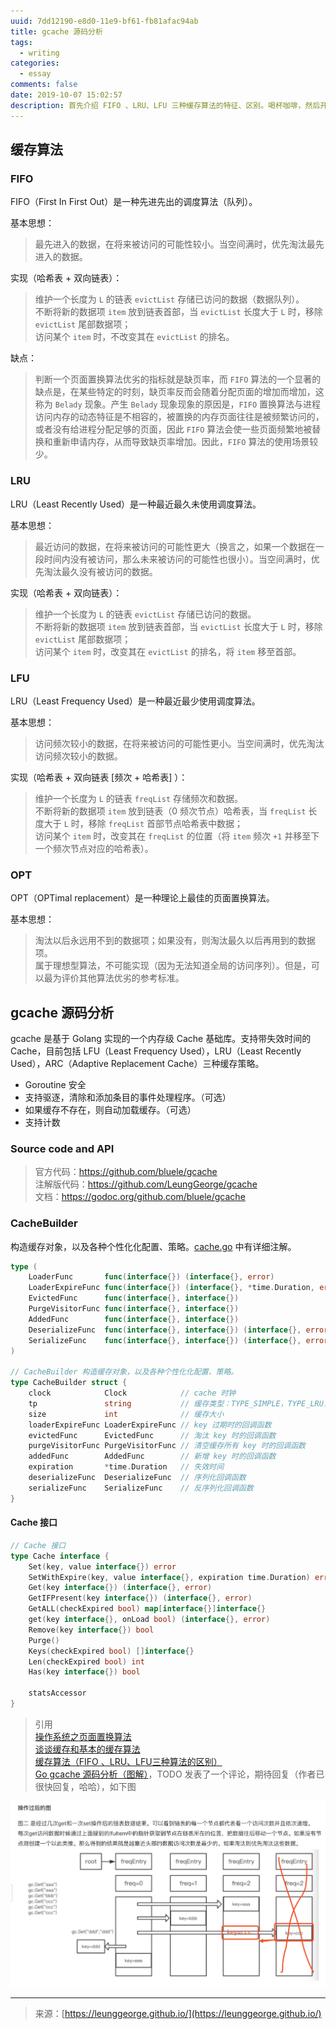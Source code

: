 ```yaml
---
uuid: 7dd12190-e8d0-11e9-bf61-fb81afac94ab
title: gcache 源码分析
tags:
  - writing
categories:
  - essay
comments: false
date: 2019-10-07 15:02:57
description: 首先介绍 FIFO 、LRU、LFU 三种缓存算法的特征、区别。喝杯咖啡，然后开始 gcache 的源码分析。
---
```


<!-- TODO 缓存算法 + gcache 的源码分析 -->
<!--more-->

## 缓存算法

### FIFO
FIFO（First In First Out）是一种先进先出的调度算法（队列）。

基本思想：
> 最先进入的数据，在将来被访问的可能性较小。当空间满时，优先淘汰最先进入的数据。

实现（哈希表 + 双向链表）：
> 维护一个长度为 `L` 的链表 `evictList` 存储已访问的数据（数据队列）。  
> 不断将新的数据项 `item` 放到链表首部，当 `evictList` 长度大于 `L` 时，移除 `evictList` 尾部数据项；  
> 访问某个 `item` 时，不改变其在 `evictList` 的排名。

缺点：
> 判断一个页面置换算法优劣的指标就是缺页率，而 `FIFO` 算法的一个显著的缺点是，在某些特定的时刻，缺页率反而会随着分配页面的增加而增加，这称为 `Belady` 现象。产生 `Belady` 现象现象的原因是，`FIFO` 置换算法与进程访问内存的动态特征是不相容的，被置换的内存页面往往是被频繁访问的，或者没有给进程分配足够的页面，因此 `FIFO` 算法会使一些页面频繁地被替换和重新申请内存，从而导致缺页率增加。因此，`FIFO` 算法的使用场景较少。

### LRU

LRU（Least Recently Used）是一种最近最久未使用调度算法。

基本思想：
> 最近访问的数据，在将来被访问的可能性更大（换言之，如果一个数据在一段时间内没有被访问，那么未来被访问的可能性也很小）。当空间满时，优先淘汰最久没有被访问的数据。

实现（哈希表 + 双向链表）：
> 维护一个长度为 `L` 的链表 `evictList` 存储已访问的数据。  
> 不断将新的数据项 `item` 放到链表首部，当 `evictList` 长度大于 `L` 时，移除 `evictList` 尾部数据项；  
> 访问某个 `item` 时，改变其在 `evictList` 的排名，将 `item` 移至首部。

### LFU

LRU（Least Frequency Used）是一种最近最少使用调度算法。

基本思想：
> 访问频次较小的数据，在将来被访问的可能性更小。当空间满时，优先淘汰访问频次较小的数据。

实现（哈希表 + 双向链表 [频次 + 哈希表] ）：
> 维护一个长度为 `L` 的链表 `freqList` 存储频次和数据。  
> 不断将新的数据项 `item` 放到链表（0 频次节点）哈希表，当 `freqList` 长度大于 `L` 时，移除 `freqList` 首部节点哈希表中数据；  
> 访问某个 `item` 时，改变其在 `freqList` 的位置（将 `item` 频次 `+1` 并移至下一个频次节点对应的哈希表）。

### OPT

OPT（OPTimal replacement）是一种理论上最佳的页面置换算法。

基本思想：
> 淘汰以后永远用不到的数据项；如果没有，则淘汰最久以后再用到的数据项。  
> 属于理想型算法，不可能实现（因为无法知道全局的访问序列）。但是，可以最为评价其他算法优劣的参考标准。

## gcache 源码分析

gcache 是基于 Golang 实现的一个内存级 Cache 基础库。支持带失效时间的 Cache，目前包括 LFU（Least Frequency Used），LRU（Least Recently Used），ARC（Adaptive Replacement Cache）三种缓存策略。

- Goroutine 安全
- 支持驱逐，清除和添加条目的事件处理程序。（可选）
- 如果缓存不存在，则自动加载缓存。（可选）
- 支持计数

### Source code and API 
> 官方代码：https://github.com/bluele/gcache  
> 注解版代码：https://github.com/LeungGeorge/gcache  
> 文档：https://godoc.org/github.com/bluele/gcache

### CacheBuilder

构造缓存对象，以及各种个性化化配置、策略。[cache.go](https://github.com/LeungGeorge/gcache/blob/master/cache.go) 中有详细注解。

```go
type (
	LoaderFunc       func(interface{}) (interface{}, error)
	LoaderExpireFunc func(interface{}) (interface{}, *time.Duration, error)
	EvictedFunc      func(interface{}, interface{})
	PurgeVisitorFunc func(interface{}, interface{})
	AddedFunc        func(interface{}, interface{})
	DeserializeFunc  func(interface{}, interface{}) (interface{}, error)
	SerializeFunc    func(interface{}, interface{}) (interface{}, error)
)

// CacheBuilder 构造缓存对象，以及各种个性化化配置、策略。
type CacheBuilder struct {
	clock            Clock            // cache 时钟
	tp               string           // 缓存类型：TYPE_SIMPLE，TYPE_LRU，TYPE_LFU，TYPE_ARC
	size             int              // 缓存大小
	loaderExpireFunc LoaderExpireFunc // key 过期时的回调函数
	evictedFunc      EvictedFunc      // 淘汰 key 时的回调函数
	purgeVisitorFunc PurgeVisitorFunc // 清空缓存所有 key 时的回调函数
	addedFunc        AddedFunc        // 新增 key 时的回调函数
	expiration       *time.Duration   // 失效时间
	deserializeFunc  DeserializeFunc  // 序列化回调函数
	serializeFunc    SerializeFunc    // 反序列化回调函数
}
```

#### Cache 接口

```go
// Cache 接口
type Cache interface {
	Set(key, value interface{}) error
	SetWithExpire(key, value interface{}, expiration time.Duration) error
	Get(key interface{}) (interface{}, error)
	GetIFPresent(key interface{}) (interface{}, error)
	GetALL(checkExpired bool) map[interface{}]interface{}
	get(key interface{}, onLoad bool) (interface{}, error)
	Remove(key interface{}) bool
	Purge()
	Keys(checkExpired bool) []interface{}
	Len(checkExpired bool) int
	Has(key interface{}) bool

	statsAccessor
}
```


> 引用  
> [操作系统之页面置换算法](https://www.cnblogs.com/fkissx/p/4712959.html)  
> [谈谈缓存和基本的缓存算法](https://www.ezlippi.com/blog/2015/02/cache.html)  
> [缓存算法（FIFO 、LRU、LFU三种算法的区别）](https://www.cnblogs.com/hongdada/p/10406902.html)  
> [Go gcache 源码分析（图解）](https://segmentfault.com/a/1190000020002827?utm_source=tag-newest)，TODO 发表了一个评论，期待回复（作者已很快回复，哈哈），如下图  

![20191007171432.png](https://raw.githubusercontent.com/LeungGeorge/assets/master/images/20191007171432.png)


---
<link rel="stylesheet" href="http://yandex.st/highlightjs/6.1/styles/default.min.css">
<script src="http://yandex.st/highlightjs/6.1/highlight.min.js"></script>
<script>
hljs.tabReplace = ' ';
hljs.initHighlightingOnLoad();
</script>

> 来源：[https://leunggeorge.github.io/](https://leunggeorge.github.io/)  
